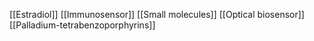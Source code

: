 [[Estradiol]]
[[Immunosensor]]
[[Small molecules]]
[[Optical biosensor]]
[[Palladium-tetrabenzoporphyrins]]
